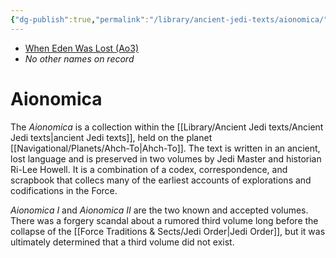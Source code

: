 ```yaml
---
{"dg-publish":true,"permalink":"/library/ancient-jedi-texts/aionomica/","tags":["library"]}
---
```


- [When Eden Was Lost (Ao3)](https://archiveofourown.org/works/19334440/chapters/45992584)
- *No other names on record*
# Aionomica
The *Aionomica* is a collection within the [[Library/Ancient Jedi texts/Ancient Jedi texts\|ancient Jedi texts]], held on the planet [[Navigational/Planets/Ahch-To\|Ahch-To]]. The text is written in an ancient, lost language and is preserved in two volumes by Jedi Master and historian Ri-Lee Howell. It is a combination of a codex, correspondence, and scrapbook that collecs many of the earliest accounts of explorations and codifications in the Force. 

*Aionomica I* and *Aionomica II* are the two known and accepted volumes. There was a forgery scandal about a rumored third volume long before the collapse of the [[Force Traditions & Sects/Jedi Order\|Jedi Order]], but it was ultimately determined that a third volume did not exist. 